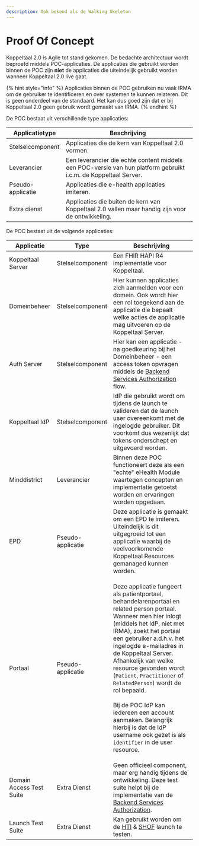 ```yaml
---
description: Ook bekend als de Walking Skeleton
---
```


# Proof Of Concept

Koppeltaal 2.0 is Agile tot stand gekomen. De bedachte architectuur wordt beproefd middels POC-applicaties. De applicaties die gebruikt worden binnen de POC zijn **niet** de applicaties die uiteindelijk gebruikt worden wanneer Koppeltaal 2.0 live gaat.

{% hint style="info" %}
Applicaties binnen de POC gebruiken nu vaak IRMA om de gebruiker te identificeren en over systemen te kunnen relateren. Dit is geen onderdeel van de standaard. Het kan dus goed zijn dat er bij Koppeltaal 2.0 geen gebruik wordt gemaakt van IRMA.
{% endhint %}

De POC bestaat uit verschillende type applicaties:

| Applicatietype    | Beschrijving                                                                                                    |
| ----------------- | --------------------------------------------------------------------------------------------------------------- |
| Stelselcomponent  | Applicaties die de kern van Koppeltaal 2.0 vormen.                                                              |
| Leverancier       | Een leverancier die echte content middels een POC-versie van hun platform gebruikt i.c.m. de Koppeltaal Server. |
| Pseudo-applicatie | Applicaties die e-health applicaties imiteren.                                                                  |
| Extra dienst      | Applicaties die  buiten de kern  van Koppeltaal 2.0 vallen maar handig zijn voor de ontwikkeling.               |

De POC bestaat uit de volgende applicaties:

| Applicatie               | Type              | Beschrijving                                                                                                                                                                                                                                                                                                                                                                                                                                                                                                                                                                   |
| ------------------------ | ----------------- | ------------------------------------------------------------------------------------------------------------------------------------------------------------------------------------------------------------------------------------------------------------------------------------------------------------------------------------------------------------------------------------------------------------------------------------------------------------------------------------------------------------------------------------------------------------------------------ |
| Koppeltaal Server        | Stelselcomponent  | Een FHIR HAPI R4 implementatie voor Koppeltaal.                                                                                                                                                                                                                                                                                                                                                                                                                                                                                                                                |
| Domeinbeheer             | Stelselcomponent  | Hier kunnen applicaties zich aanmelden voor een domein. Ook wordt hier een rol toegekend aan de applicatie die bepaalt welke acties de applicatie mag uitvoeren op de Koppeltaal Server.                                                                                                                                                                                                                                                                                                                                                                                       |
| Auth Server              | Stelselcomponent  | Hier kan een applicatie - na goedkeuring bij het Domeinbeheer - een access token opvragen middels de [Backend Services Authorization](https://hl7.org/fhir/uv/bulkdata/authorization/index.html#obtaining-an-access-token) flow.                                                                                                                                                                                                                                                                                                                                               |
| Koppeltaal IdP           | Stelselcomponent  | IdP die gebruikt wordt om tijdens de launch te valideren dat de launch user overeenkomt met de ingelogde gebruiker. Dit voorkomt dus wezenlijk dat tokens onderschept en uitgevoerd worden.                                                                                                                                                                                                                                                                                                                                                                                    |
| Minddistrict             | Leverancier       | Binnen deze POC functioneert deze als een "echte" eHealth Module waartegen concepten en implementatie getoetst worden en ervaringen worden opgedaan.                                                                                                                                                                                                                                                                                                                                                                                                                           |
| EPD                      | Pseudo-applicatie | Deze applicatie is gemaakt om een EPD te imiteren. Uiteindelijk is dit uitgegroeid tot een applicatie waarbij de veelvoorkomende Koppeltaal Resources gemanaged kunnen worden.                                                                                                                                                                                                                                                                                                                                                                                                 |
| Portaal                  | Pseudo-applicatie | <p>Deze applicatie fungeert als patientportaal, behandelarenportaal en related person portaal. Wanneer men hier inlogt (middels het IdP, niet met IRMA), zoekt het portaal een gebruiker a.d.h.v. het ingelogde e-mailadres in de Koppeltaal Server. Afhankelijk van welke resource gevonden wordt (<code>Patient</code>, <code>Practitioner</code> of <code>RelatedPerson</code>) wordt de rol bepaald. <br><br>Bij de POC IdP kan iedereen een account aanmaken. Belangrijk hierbij is dat de IdP username ook gezet is als <code>identifier</code> in de user resource.</p> |
| Domain Access Test Suite | Extra Dienst      | Geen officieel component, maar erg handig tijdens de ontwikkeling. Deze test suite helpt bij de implementatie van de  [Backend Services Authorization](https://hl7.org/fhir/uv/bulkdata/authorization/index.html#obtaining-an-access-token).                                                                                                                                                                                                                                                                                                                                   |
| Launch Test Suite        | Extra Dienst      | Kan gebruikt worden om de [HTI](../../technische-howto/launchen/hti.md) & [SHOF](../../technische-howto/launchen/smart-hti-on-fhir.md) launch te testen.                                                                                                                                                                                                                                                                                                                                                                                                                       |

